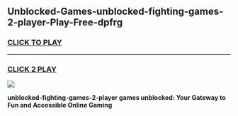 
## Unblocked-Games-unblocked-fighting-games-2-player-Play-Free-dpfrg
<h3>
<a href="https://premium76.site?title=unblocked-fighting-games-2-player&ref=10A">CLICK TO PLAY</a></h3>
<hr>

<h3>
<a href="https://premium76.site?title=unblocked-fighting-games-2-player&ref=10A">CLICK 2 PLAY</a>
  
</h3>

<a href="https://premium76.site?title=unblocked-fighting-games-2-player&ref=10A"><img src="https://clearcache.store/games.png"></a>


**unblocked-fighting-games-2-player games unblocked: Your Gateway to Fun and Accessible Online Gaming**
